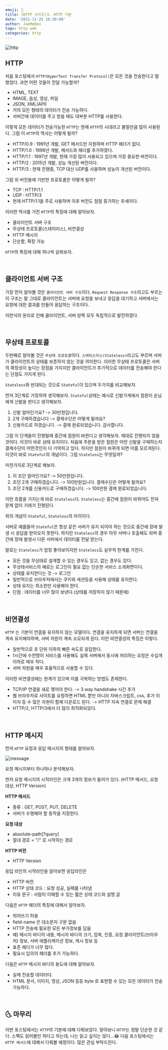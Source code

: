 ```yaml
---
emoji: 🍄
title: (HTTP 시리즈)3. HTTP 기본
date: '2021-11-25 16:30:00'
author: JaeMeDev
tags: http web
categories: http
---
```


![http](img/http.png)

## HTTP

처음 포스팅에서 `HTTP(HyperText Transfer Protocol)`은 모든 것을 전송한다고 말했었다. 과연
어떤 것들이 전달 가능할까?

- HTML, TEXT
- IMAGE, 음성, 영상, 파일
- JSON, XML(API)
- 거의 모든 형태의 데이터가 전송 가능하다.
- 서버간에 데이터를 주고 받을 때도 대부분 HTTP를 사용한다.

이렇게 모든 데이터가 전송가능한 `HTTP`는 현재 `HTTP`의 시대라고 불릴만큼 많이 사용된다. 
그럼 이 `HTTP`의 역사는 어떻게 될까?

- HTTP/0.9 : 1991년 개발, GET 메서드만 지원하며 HTTP 헤더가 없다.
- HTTP/1.0 : 1996년 개발, 메서드와 헤더를 추가하였다.
- HTTP/1.1 : 1997년 개발, 현재 가장 많이 사용되고 있으며 가장 중요한 버전이다.
- HTTP/2 : 2015년 개발, 성능 개선된 버전이다.
- HTTP/3 : 현재 진행중, TCP 대신 UDP를 사용하며 성능이 개선된 버전이다.

그럼 위 버전들에 기반한 프로토콜은 어떻게 될까?

- TCP : HTTP/1.1
- UDP : HTTP/3
- 현재 HTTP/1.1을 주로 사용하며 이후 버전도 점점 증가하는 추세이다.

이러한 역사를 가진 `HTTP`의 특징에 대해 알아보자.

- 클라이언트 서버 구조
- 무상태 프로토콜(스테이리스), 비연결성
- HTTP 메시지
- 단순함, 확장 가능

`HTTP`의 특징에 대해 하나씩 살펴보자.

<br/>

## 클라이언트 서버 구조

가장 먼저 알아볼 것은 `클라이언트 서버 구조`이다. `Request Response 구조`라고도 부르는 이 구조는 
말 그대로 클라이언트는 서버에 요청을 보내고 응답을 대기하고 서버에서는 요청에 대한 결과를 만들어 응답하는 구조이다.

이런식의 분리로 인해 클라이언트, 서버 양쪽 모두 독립적으로 발전하였다.

<br/>

## 무상태 프로토콜

두번째로 알아볼 것은 `무상태 프로토콜`이다. `스테이스리스(Stateless)`라고도 부르며 서버가 클라이언트의 상태를 보존하지 않는 것을 의미한다.
이러한 무상태 프로토콜은 서버의 확장성이 높다는 장점을 가지지만 클라이언트가 추가적으로 데이터를 전송해야 한다는 단점도 가지게 된다.

`Stateless`와 반대되는 것으로 `Stateful`이 있으며 두가지를 비교해보자.

먼저 3단계로 가정하여 생각해보자. `Stateful`상태는 예시로 신발가게에서 점원이 손님에게 신발을 판다고 생각해보자.
1. 신발 얼마인가요? -> 30만원입니다.
2. 2개 구매하겠습니다 -> 결제수단은 어떻게 될까요?
3. 신용카드로 하겠습니다. -> 결제 완료되었습니다. 감사합니다.

그럼 이 단계들이 진행될때 중간에 점원이 바뀐다고 생각해보자. 제대로 진행되지 않을 것이다. 이것이 바로 상태 유지이다.
처음에 주문을 받은 점원은 어떤 신발을 구매하는지 결제수단이 어떤것인지 다 기억하고 있다. 하지만 점원이 바뀌게 되면 이를 모르게된다. 이것이
바로 `Stateful`의 개념이다. 그럼 `Stateless`는 무엇일까?

마찬가지로 3단계로 해보자.
1. 이 조던 얼마인가요? -> 50만원입니다.
2. 조던 2개 구매하겠습니다. -> 100만원입니다. 결제수단은 어떻게 될까요?
3. 조던 2개를 신용카드로 구매하겠습니다. -> 100만원 결제 완료되었습니다.

이런 흐름을 가지는게 바로 `Stateless`다. `Stateless`는 중간에 점원이 바뀌어도 전혀 문제 없이 거래가 진행된다.

위의 개념이 `Stateful`, `Stateless`의 차이이다.

서버로 예를들어 `Stateful`은 항상 같은 서버가 유지 되어야 하는 것으로 중간에 장애 발생 시 응답을 받아오지 못한다. 하지만 
`Stateless`의 경우 아무 서버나 호출해도 되며 중간에 장애 발생시 다른 서버에서 데이터를 전달 받는다.

말로는 `Stateless`가 엄청 좋아보이지만 `Stateless`도 실무적 한계를 가진다.
- 모든 것을 무상태로 설계할 수 있는 경우도 있고, 없는 경우도 있다.
- 무상태서비스의 예로는 로그인이 필요 없는 단순한 서비스 소개화면이다.
- 상태를 유지한다는 것 -> 로그인
- 일반적으로 브라우저에서는 쿠키와 세션등을 사용해 상태를 유지한다.
- 상태 유지는 최소한만 사용해야 한다.
- 단점 : 데이터를 너무 많이 보낸다.(상태를 저장하지 않기 때문에)

<br/>

## 비연결성

`HTTP` 는 기본이 연결을 유지하지 않는 모델이다. 연결을 유지하게 되면 서버는 연결을 계속 유지해야하며,
서버 자원이 계속 소모되게 된다. 이런 비연결성의 특징은 이렇다.

- 일반적으로 초 단위 이하의 빠른 속도로 응답한다.
- 1시간에 수천명이 서비스를 사용해도 실제 서버에서 동시에 처리하는 요청은 수십개이하로 매우 작다.
- 서버 자원을 매우 효율적으로 사용할 수 있다.

이러한 비연결성에는 한계가 있으며 이를 극복하는 방법도 존재한다.

- TCP/IP 연결을 새로 맺어야 한다. -> 3 way handshake 시간 추가
- 웹 브라우저로 사이트를 요청하면 HTML 뿐만 아니라 자바스크립트, css, 추가 이미지 등 수 많은 자원이 함께 다운로드 된다. -> HTTP 지속 연결로 문제 해결
- HTTP/2, HTTP/3에서 더 많이 최적화되었다.

<br/>

## HTTP 메시지

먼저 `HTTP` 요청과 응답 메시지의 형태를 알아보자.

![message](img/message.png)

요청 메시지부터 하나하나 분석해보자.

먼저 요청 메시지의 시작라인은 크게 3개의 정보가 들어가 있다. (HTTP 메서드, 요청 대상, HTTP Version)

<b>HTTP 메서드</b>
- 종류 : GET, POST, PUT, DELETE
- 서버가 수행해야 할 동작을 지정한다.

<b>요청 대상</b>
- absolute-path[?query]
- 절대 경로 = "/" 로 시작하는 경로

<b>HTTP 버전</b>
- HTTP Version

응답 라인의 시작라인을 알아보면 응답라인은 
- HTTP 버전
- HTTP 상태 코드 : 요청 성공, 실패를 나타냄
- 이유 문구 : 사람이 이해할 수 있는 짧은 상태 코드와 설명 글

다음은 `HTTP` 헤더의 특징에 대해서 알아보자.
- 띄어쓰기 허용
- field-name 은 대소문자 구문 없음
- HTTP 전송에 필요한 모든 부가정보를 담음
- 예) 메시지 바디의 내용, 메시지 바디의 크기, 압축, 인증, 요청 클라이언트(브라우저) 정보, 서버 애플리케이션 정보, 캐시 정보 등
- 표준 헤더가 너무 많다.
- 필요시 임의의 헤더를 추가 가능하다.

다음은 `HTTP` 메시지 바디의 용도에 대해 알아보자.
- 실제 전송할 데이터다.
- HTML 문서, 이미지, 영상, JSON 등등 byte 로 표현할 수 있는 모든 데이터가 전송 가능하다.

<br/>

## 🌜 마무리

이번 포스팅에서는 `HTTP`의 기본에 대해 다뤄보았다. 알아보니 `HTTP`는 정말 단순한 것 같다. 스펙도 읽어볼만
하다고 하는데, 나는 읽고 싶지는 않다...😂 다음 포스팅에서는 `HTTP 메서드`에 대해서 다뤄볼 예정이다. 많은 관심 부탁드린다.

<br/>